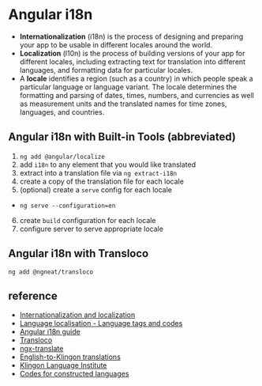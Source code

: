 # Angular i18n

- **Internationalization** (i18n) is the process of designing and preparing your app to be usable in different locales around the world.
- **Localization** (l10n) is the process of building versions of your app for different locales, including extracting text for translation into different languages, and formatting data for particular locales.
- A **locale** identifies a region (such as a country) in which people speak a particular language or language variant. The locale determines the formatting and parsing of dates, times, numbers, and currencies as well as measurement units and the translated names for time zones, languages, and countries.

## Angular i18n with Built-in Tools (abbreviated)

1. `ng add @angular/localize`
2. add `i18n` to any element that you would like translated
3. extract into a translation file via `ng extract-i18n`
4. create a copy of the translation file for each locale
5. (optional) create a `serve` config for each locale

- `ng serve --configuration=en`

6. create `build` configuration for each locale
7. configure server to serve appropriate locale

## Angular i18n with Transloco

`ng add @ngneat/transloco`

## reference

- [Internationalization and localization](https://en.wikipedia.org/wiki/Internationalization_and_localization)
- [Language localisation - Language tags and codes](https://en.wikipedia.org/wiki/Language_localisation#Language_tags_and_codes)
- [Angular i18n guide](https://angular.io/guide/i18n)
- [Transloco](https://ngneat.github.io/transloco/)
- [ngx-translate](http://www.ngx-translate.com)
- [English-to-Klingon translations](https://www.bing.com/translator)
- [Klingon Language Institute](https://www.kli.org)
- [Codes for constructed languages](https://en.wikipedia.org/wiki/Codes_for_constructed_languages)
